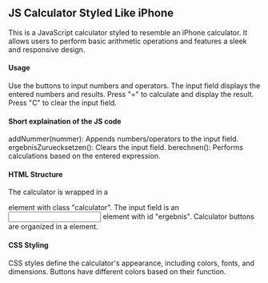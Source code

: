 ## JS Calculator Styled Like iPhone
This is a JavaScript calculator styled to resemble an iPhone calculator. It allows users to perform basic arithmetic operations and features a sleek and responsive design.


#### Usage

Use the buttons to input numbers and operators.
The input field displays the entered numbers and results.
Press "=" to calculate and display the result.
Press "C" to clear the input field.


#### Short explaination of the JS code

addNummer(nummer): Appends numbers/operators to the input field.
ergebnisZuruecksetzen(): Clears the input field.
berechnen(): Performs calculations based on the entered expression.


#### HTML Structure

The calculator is wrapped in a <div> element with class "calculator".
The input field is an <input> element with id "ergebnis".
Calculator buttons are organized in a <table> element.


#### CSS Styling

CSS styles define the calculator's appearance, including colors, fonts, and dimensions.
Buttons have different colors based on their function.
